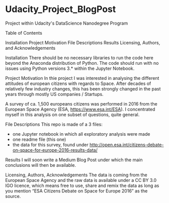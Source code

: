 # Udacity_Project_BlogPost
Project within Udacity's DataScience Nanodegree Program

Table of Contents

Installation
Project Motivation
File Descriptions
Results
Licensing, Authors, and Acknowledgements

Installation
There should be no necessary libraries to run the code here beyond the Anaconda distribution of Python. The code should run with no issues using Python versions 3.* within the Jupyter Notebook.

Project Motivation
In thie project I was interested in analysing the different attitudes of european citizens with regards to Space. After decades of relatively few industry changes, this has been strongly changed in the past years through mostly US companies / Startups.

A survey of ca. 1,500 europeans citizens was performed in 2016 from the European Space Agency (ESA, https://www.esa.int/ESA). I concentrated myself in this analysis on one subset of questions, quite general.

File Descriptions
This repo is made of a 3 files: 
- one Jupyter notebook in which all exploratory analysis were made
- one readme file (this one)
- the data for this survey, found under http://open.esa.int/citizens-debate-on-space-for-europe-2016-results-data/

Results
I will soon write a Medium Blog Post under which the main conclusions will then be available.

Licensing, Authors, Acknowledgements
The data is coming from the European Space Agency and the raw data is available under a CC BY 3.0 IGO licence, which means free to use, share and remix the data as long as you mention “ESA Citizens Debate on Space for Europe 2016” as the source.
